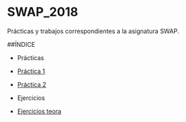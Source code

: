 # SWAP_2018
Prácticas y trabajos correspondientes a la asignatura SWAP.

##ÍNDICE

* Prácticas

* [Práctica 1](SWAP_2018/Practicas/P1.md)
* [Práctica 2](SWAP_2018/Practicas/P2.md)

* Ejercicios

* [Ejercicios teora](https://github.com/Jebaal17/SWAP_2018/tree/master/Ejercicios)
